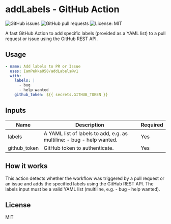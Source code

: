# addLabels - GitHub Action

![GitHub issues](https://img.shields.io/github/issues/IamPekka058/addLabels)
![GitHub pull requests](https://img.shields.io/github/issues-pr/IamPekka058/addLabels)
![License: MIT](https://img.shields.io/github/license/IamPekka058/addLabels)

A fast GitHub Action to add specific labels (provided as a YAML list) to a pull request or issue using the GitHub REST API.

## Usage

```yaml
- name: Add labels to PR or Issue
  uses: IamPekka058/addLabels@v1
  with:
    labels: |
      - bug
      - help wanted
    github_token: ${{ secrets.GITHUB_TOKEN }}
```

## Inputs

| Name         | Description                                                      | Required |
|--------------|------------------------------------------------------------------|----------|
| labels       | A YAML list of labels to add, e.g. as multiline: - bug - help wanted. | Yes      |
| github_token | GitHub token to authenticate.                                    | Yes      |

## How it works

This action detects whether the workflow was triggered by a pull request or an issue and adds the specified labels using the GitHub REST API. The labels input must be a valid YAML list (multiline, e.g. - bug - help wanted).

## License

MIT